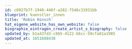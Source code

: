 ```yaml
---
id: c0927b7f-1940-446f-a282-7546c31931bb
blueprint: kuenstler_innen
title: 'Robin Hinsch'
hat_eigene_website_has_own_website: false
biographie_eintragen_create_artist_s_biography: false
updated_by: b1a43fd3-c865-4122-b6cc-50cfa81a1985
updated_at: 1651688438
---
```

